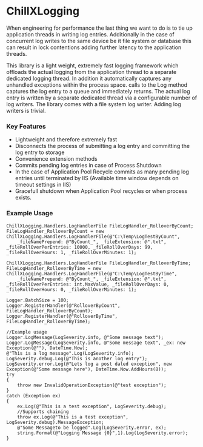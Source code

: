 # ChillXLogging
When engineering for performance the last thing we want to do is to tie up application threads in writing log entries. Additionally in the case of concurrent log writes to the same device be it file system or database this can result in lock contentions adding further latency to the application threads.

This library is a light weight, extremely fast logging framework which offloads the actual logging from the application thread to a separate dedicated logging thread. In addition it automatically captures any unhandled exceptions within the process space. calls to the Log method captures the log entry to a queue and immediately returns. The actual log entry is written by a separate dedicated thread via a configurable number of log writers. The library comes with a file system log writer. Adding log writers is trivial. 

### Key Features

 - Lightweight and therefore extremely fast
 - Disconnects the process of submitting a log entry and committing the log entry to storage
 - Convenience extension methods
 - Commits pending log entries in case of Process Shutdown
 - In the case of Application Pool Recycle commits as many pending log entries until terminated by IIS (Available time window depends on timeout settings in IIS)
 - Gracefull shutdown when Application Pool recycles or when process exists.

### Example Usage

    ChillXLogging.Handlers.LogHandlerFile FileLogHandler_RolloverByCount;
    FileLogHandler_RolloverByCount = new ChillXLogging.Handlers.LogHandlerFile(@"C:\Temp\LogTestByCount",
        _fileNamePrepend: @"ByCount_", _fileExtension: @".txt", _fileRollOverPerEntries: 10000, _fileRollOverDays: 99, _fileRollOverHours: 1, _fileRollOverMinutes: 1);

    ChillXLogging.Handlers.LogHandlerFile FileLogHandler_RolloverByTime;
    FileLogHandler_RolloverByTime = new ChillXLogging.Handlers.LogHandlerFile(@"C:\Temp\LogTestByTime",
        _fileNamePrepend: @"ByCount_", _fileExtension: @".txt", _fileRollOverPerEntries: int.MaxValue, _fileRollOverDays: 0, _fileRollOverHours: 0, _fileRollOverMinutes: 1);

    Logger.BatchSize = 100;
    Logger.RegisterHandler(@"RolloverByCount", FileLogHandler_RolloverByCount);
    Logger.RegisterHandler(@"RolloverByTime", FileLogHandler_RolloverByTime);

    //Example usage
    Logger.LogMessage(LogSeverity.info, @"Some message text");
    Logger.LogMessage(LogSeverity.info, @"Some message text", _ex: new Exception(@""), DateTime.Now);
    @"This is a log message".Log(LogSeverity.info);
    LogSeverity.debug.Log(@"This is another log entry");
    LogSeverity.error.Log(@"Lets log a post dated exception", new Exception(@"Some message here"), DateTime.Now.AddHours(8));
    try
    {
        throw new InvalidOperationException(@"test exception");
    }
    catch (Exception ex)
    {
        ex.Log(@"This is a test exception", LogSeverity.debug);
        //Supports chaining
        throw ex.Log(@"This is a test exception", LogSeverity.debug).MessageException;
        @"Some Messageto be logged".Log(LogSeverity.error, ex);
        string.Format(@"Logging Message {0}",1).Log(LogSeverity.error);
    }
